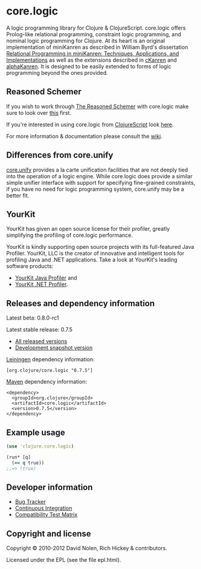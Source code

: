 core.logic
====

A logic programming library for Clojure & ClojureScript. core.logic offers Prolog-like relational programming, constraint logic programming, and nominal logic programming for Clojure. At its heart is an original implementation of miniKanren as described in William Byrd's dissertation [Relational Programming in miniKanren: Techniques, Applications, and Implementations](http://pqdtopen.proquest.com/#abstract?dispub=3380156) as well as the extensions described in [cKanren](http://www.schemeworkshop.org/2011/papers/Alvis2011.pdf) and [alphaKanren](http://www.cs.indiana.edu/~webyrd/alphamk/alphamk.pdf). It is designed to be easily extended to forms of logic programming beyond the ones provided.

Reasoned Schemer
----

If you wish to work through [The Reasoned Schemer](http://mitpress.mit.edu/0262562146) with core.logic make sure to look over [this](http://github.com/clojure/core.logic/wiki/Differences-from-The-Reasoned-Schemer) first.

If you're interested in using core.logic from [ClojureScript](http://github.com/clojure/clojurescript/) look [here](http://github.com/clojure/core.logic/wiki/Using-core.logic-with-ClojureScript).

For more information & documentation please consult the [wiki](http://github.com/clojure/core.logic/wiki).

Differences from core.unify
----

[core.unify](http://github.com/clojure/core.unify) provides a la carte unification facilities that are not deeply tied into the operation of a logic engine. While core.logic does provide a similar simple unifier interface with support for specifying fine-grained constraints, if you have no need for logic programming system, core.unify may be a better fit.

YourKit
----

YourKit has given an open source license for their profiler, greatly simplifying the profiling of core.logic performance.

YourKit is kindly supporting open source projects with its full-featured Java Profiler. YourKit, LLC is the creator of innovative and intelligent tools for profiling Java and .NET applications. Take a look at YourKit's leading software products:

* <a href="http://www.yourkit.com/java/profiler/index.jsp">YourKit Java Profiler</a> and
* <a href="http://www.yourkit.com/.net/profiler/index.jsp">YourKit .NET Profiler</a>.

Releases and dependency information
----

Latest beta: 0.8.0-rc1

Latest stable release: 0.7.5

* [All released versions](http://search.maven.org/#search%7Cgav%7C1%7Cg%3A%22org.clojure%22%20AND%20a%3A%22core.logic%22)
* [Development snapshot version](http://oss.sonatype.org/index.html#nexus-search;gav~org.clojure~core.logic~~~)

[Leiningen](http://github.com/technomancy/leiningen/) dependency information:

```
[org.clojure/core.logic "0.7.5"]
```

[Maven](http://maven.apache.org) dependency information:

```
<dependency>
  <groupId>org.clojure</groupId>
  <artifactId>core.logic</artifactId>
  <version>0.7.5</version>
</dependency>
```

Example usage
----

```clojure
(use 'clojure.core.logic)

(run* [q]
  (== q true))  
;;=> (true)
```

Developer information
----

* [Bug Tracker](http://dev.clojure.org/jira/browse/LOGIC)
* [Continuous Integration](http://build.clojure.org/job/core.logic/)
* [Compatibility Test Matrix](http://build.clojure.org/job/core.logic-test-matrix/)

Copyright and license
----

Copyright © 2010-2012 David Nolen, Rich Hickey & contributors.

Licensed under the EPL (see the file epl.html).
